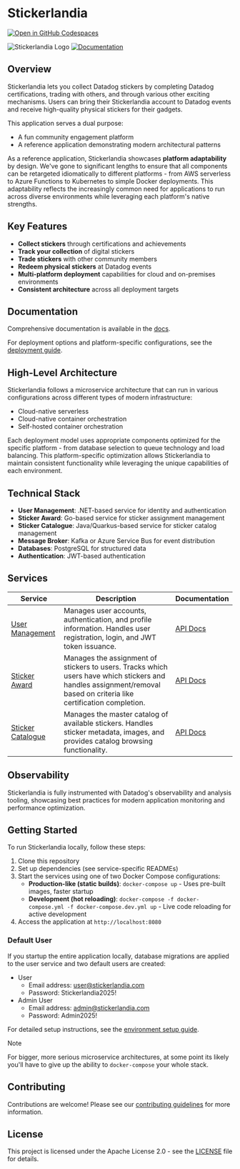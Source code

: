 # Stickerlandia

[![Open in GitHub Codespaces](https://github.com/codespaces/badge.svg)](https://codespaces.new/DataDog/stickerlandia)

![Stickerlandia Logo](https://img.shields.io/badge/Stickerlandia-Collect_and_Trade_Stickers-blue)
[![Documentation](https://img.shields.io/badge/Documentation-Available-green)](./docs/README.md)

## Overview

Stickerlandia lets you collect Datadog stickers by completing Datadog certifications, trading with others, and through various other exciting mechanisms. Users can bring their Stickerlandia account to Datadog events and receive high-quality physical stickers for their gadgets.

This application serves a dual purpose:

- A fun community engagement platform
- A reference application demonstrating modern architectural patterns

As a reference application, Stickerlandia showcases **platform adaptability** by design. We've gone to significant lengths to ensure that all components can be retargeted idiomatically to different platforms - from AWS serverless to Azure Functions to Kubernetes to simple Docker deployments. This adaptability reflects the increasingly common need for applications to run across diverse environments while leveraging each platform's native strengths.

## Key Features

- **Collect stickers** through certifications and achievements
- **Track your collection** of digital stickers
- **Trade stickers** with other community members
- **Redeem physical stickers** at Datadog events
- **Multi-platform deployment** capabilities for cloud and on-premises environments
- **Consistent architecture** across all deployment targets

## Documentation

Comprehensive documentation is available in the [docs](./docs/README.md).

For deployment options and platform-specific configurations, see the [deployment guide](./docs/deploy.md).

## High-Level Architecture

Stickerlandia follows a microservice architecture that can run in various configurations across different types of modern infrastructure:
- Cloud-native serverless
- Cloud-native container orchestration
- Self-hosted container orchestration

Each deployment model uses appropriate components optimized for the specific platform - from database selection to queue technology and load balancing. This platform-specific optimization allows Stickerlandia to maintain consistent functionality while leveraging the unique capabilities of each environment.

## Technical Stack

- **User Management**: .NET-based service for identity and authentication
- **Sticker Award**: Go-based service for sticker assignment management
- **Sticker Catalogue**: Java/Quarkus-based service for sticker catalog management
- **Message Broker**: Kafka or Azure Service Bus for event distribution
- **Databases**: PostgreSQL for structured data
- **Authentication**: JWT-based authentication

## Services

| Service | Description | Documentation |
|---------|-------------|---------------|
| [User Management](./user-management/) | Manages user accounts, authentication, and profile information. Handles user registration, login, and JWT token issuance. | [API Docs](./user-management/docs/api.yaml) |
| [Sticker Award](./sticker-award/) | Manages the assignment of stickers to users. Tracks which users have which stickers and handles assignment/removal based on criteria like certification completion. | [API Docs](./sticker-award/docs/api.yaml) |
| [Sticker Catalogue](./sticker-catalogue/) | Manages the master catalog of available stickers. Handles sticker metadata, images, and provides catalog browsing functionality. | [API Docs](./sticker-catalogue/docs/api.yaml) |

## Observability

Stickerlandia is fully instrumented with Datadog's observability and analysis tooling, showcasing best practices for modern application monitoring and performance optimization.

## Getting Started

To run Stickerlandia locally, follow these steps:

1. Clone this repository
2. Set up dependencies (see service-specific READMEs)
3. Start the services using one of two Docker Compose configurations:
   - **Production-like (static builds)**: `docker-compose up` - Uses pre-built images, faster startup
   - **Development (hot reloading)**: `docker-compose -f docker-compose.yml -f docker-compose.dev.yml up` - Live code reloading for active development
4. Access the application at `http://localhost:8080`

### Default User

If you startup the entire application locally, database migrations are applied to the user service and two default users are created:

- User
    - Email address: user@stickerlandia.com
    - Password: Stickerlandia2025!
- Admin User
    - Email address: admin@stickerlandia.com
    - Password: Admin2025!

For detailed setup instructions, see the [environment setup guide](./docs/README.md).

> [!NOTE]
> For bigger, more serious microservice architectures, at some point its likely you'll have
> to give up the ability to `docker-compose` your whole stack. 

## Contributing

Contributions are welcome! Please see our [contributing guidelines](./CONTRIBUTING.md) for more information.

## License

This project is licensed under the Apache License 2.0 - see the [LICENSE](./LICENSE) file for details.

